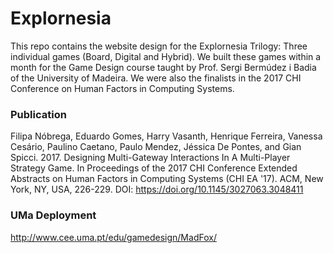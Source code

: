 # Explornesia
This repo contains the website design for the Explornesia Trilogy: Three individual games (Board, Digital and Hybrid).
We built these games within a month for the Game Design course taught by Prof. Sergi Bermúdez i Badia of the University of Madeira.
We were also the finalists in the 2017 CHI Conference on Human Factors in Computing Systems.

### Publication
Filipa Nóbrega, Eduardo Gomes, Harry Vasanth, Henrique Ferreira, Vanessa Cesário, Paulino Caetano, Paulo Mendez, Jéssica De Pontes, and Gian Spicci. 2017. Designing Multi-Gateway Interactions In A Multi-Player Strategy Game. In Proceedings of the 2017 CHI Conference Extended Abstracts on Human Factors in Computing Systems (CHI EA '17). ACM, New York, NY, USA, 226-229. DOI: https://doi.org/10.1145/3027063.3048411

### UMa Deployment
http://www.cee.uma.pt/edu/gamedesign/MadFox/


